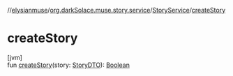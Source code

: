 //[elysianmuse](../../../index.md)/[org.darkSolace.muse.story.service](../index.md)/[StoryService](index.md)/[createStory](create-story.md)

# createStory

[jvm]\
fun [createStory](create-story.md)(story: [StoryDTO](../../org.darkSolace.muse.story.model.dto/-story-d-t-o/index.md)): [Boolean](https://kotlinlang.org/api/latest/jvm/stdlib/kotlin/-boolean/index.html)
